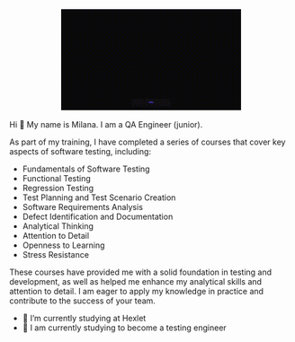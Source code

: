 <div id="header" align="middle">
  <img src="https://github.com/mil-stack/mil-stack/blob/main/giphy.gif-_8_.gif?raw=truewidth="500"/>
</div>


Hi 👋 My name is Milana. I am a QA Engineer (junior).

As part of my training, I have completed a series of courses that cover key aspects of software testing, including:
- Fundamentals of Software Testing
- Functional Testing
- Regression Testing
- Test Planning and Test Scenario Creation
- Software Requirements Analysis
- Defect Identification and Documentation
- Analytical Thinking
- Attention to Detail
- Openness to Learning
- Stress Resistance

These courses have provided me with a solid foundation in testing and development, as well as helped me enhance my analytical skills and attention to detail. 
I am eager to apply my knowledge in practice and contribute to the success of your team.

- 🔭 I’m currently studying at Hexlet
- 🌱 I am currently studying to become a testing engineer
